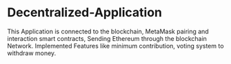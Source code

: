 # Decentralized-Application
This Application is connected to the blockchain, MetaMask pairing and interaction smart contracts, Sending Ethereum through the blockchain Network. Implemented Features like minimum contribution, voting system to withdraw money.
